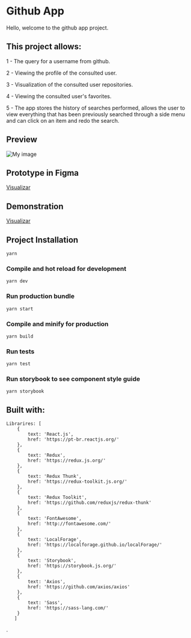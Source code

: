 # Github App

Hello, welcome to the github app project.

## This project allows:

1 - The query for a username from github.

2 - Viewing the profile of the consulted user.

3 - Visualization of the consulted user repositories.

4 - Viewing the consulted user's favorites.

5 - The app stores the history of searches performed, allows the user to view everything that has been previously searched through a side menu and can click on an item and redo the search.


## Preview

![My image](https://daniellcintra.github.io/images/githubapp.png)


## Prototype in Figma

[Visualizar](https://www.figma.com/file/uC3Xz8D8U9PbvnNTGPNg2b/Github-App?node-id=0%3A1)


## Demonstration
[Visualizar](https://github-app-d.herokuapp.com/)


## Project Installation
```
yarn 
```

### Compile and hot reload for development
```
yarn dev
```

### Run production bundle
```
yarn start
```

### Compile and minify for production
```
yarn build
```

### Run tests
```
yarn test
```

### Run storybook to see component style guide
```
yarn storybook
```

## Built with:
```
Librarires: [
    {
        text: 'React.js',
        href: 'https://pt-br.reactjs.org/'
    },
    {
        text: 'Redux',
        href: 'https://redux.js.org/'
    },
    {
        text: 'Redux Thunk',
        href: 'https://redux-toolkit.js.org/'
    },
    {
        text: 'Redux Toolkit',
        href: 'https://github.com/reduxjs/redux-thunk'
    },
    {
        text: 'FontAwesome',
        href: 'http://fontawesome.com/'
    },
    {
        text: 'LocalForage',
        href: 'https://localforage.github.io/localForage/'
    },
    {
        text: 'Storybook',
        href: 'https://storybook.js.org/'
    },
    {
        text: 'Axios',
        href: 'https://github.com/axios/axios'
    },
    {
        text: 'Sass',
        href: 'https://sass-lang.com/'
    }
   ]
```
.
